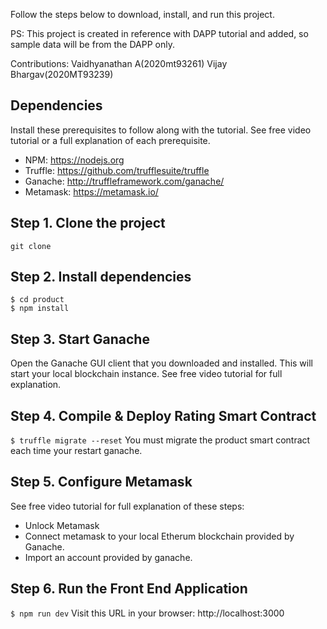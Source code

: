 Follow the steps below to download, install, and run this project.

PS: This project is created in reference with DAPP tutorial and added, so sample data will be from the DAPP only.


Contributions: 
Vaidhyanathan A(2020mt93261)
Vijay Bhargav(2020MT93239)

## Dependencies
Install these prerequisites to follow along with the tutorial. See free video tutorial or a full explanation of each prerequisite.
- NPM: https://nodejs.org
- Truffle: https://github.com/trufflesuite/truffle
- Ganache: http://truffleframework.com/ganache/
- Metamask: https://metamask.io/


## Step 1. Clone the project
`git clone `

## Step 2. Install dependencies
```
$ cd product
$ npm install
```
## Step 3. Start Ganache
Open the Ganache GUI client that you downloaded and installed. This will start your local blockchain instance. See free video tutorial for full explanation.


## Step 4. Compile & Deploy Rating Smart Contract
`$ truffle migrate --reset`
You must migrate the product smart contract each time your restart ganache.

## Step 5. Configure Metamask
See free video tutorial for full explanation of these steps:
- Unlock Metamask
- Connect metamask to your local Etherum blockchain provided by Ganache.
- Import an account provided by ganache.

## Step 6. Run the Front End Application
`$ npm run dev`
Visit this URL in your browser: http://localhost:3000

